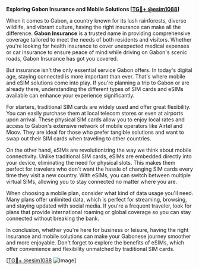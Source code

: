 **Exploring Gabon Insurance and Mobile Solutions [[TG💪+ @esim1088](https://t.me/s/esim1088)]**

When it comes to Gabon, a country known for its lush rainforests, diverse wildlife, and vibrant culture, having the right insurance can make all the difference. **Gabon Insurance** is a trusted name in providing comprehensive coverage tailored to meet the needs of both residents and visitors. Whether you're looking for health insurance to cover unexpected medical expenses or car insurance to ensure peace of mind while driving on Gabon's scenic roads, Gabon Insurance has got you covered.

But insurance isn't the only essential service Gabon offers. In today's digital age, staying connected is more important than ever. That's where mobile and eSIM solutions come into play. If you're planning a trip to Gabon or are already there, understanding the different types of SIM cards and eSIMs available can enhance your experience significantly.

For starters, traditional SIM cards are widely used and offer great flexibility. You can easily purchase them at local telecom stores or even at airports upon arrival. These physical SIM cards allow you to enjoy local rates and access to Gabon's extensive network of mobile operators like Airtel and Moov. They are ideal for those who prefer tangible solutions and want to swap out their SIM cards when traveling to other countries.

On the other hand, eSIMs are revolutionizing the way we think about mobile connectivity. Unlike traditional SIM cards, eSIMs are embedded directly into your device, eliminating the need for physical slots. This makes them perfect for travelers who don't want the hassle of changing SIM cards every time they visit a new country. With eSIMs, you can switch between multiple virtual SIMs, allowing you to stay connected no matter where you are.

When choosing a mobile plan, consider what kind of data usage you'll need. Many plans offer unlimited data, which is perfect for streaming, browsing, and staying updated with social media. If you're a frequent traveler, look for plans that provide international roaming or global coverage so you can stay connected without breaking the bank.

In conclusion, whether you're here for business or leisure, having the right insurance and mobile solutions can make your Gabonese journey smoother and more enjoyable. Don't forget to explore the benefits of eSIMs, which offer convenience and flexibility unmatched by traditional SIM cards. 

[[TG💪+ @esim1088](https://t.me/s/esim1088) ![Image](https://i.postimg.cc/Y0z9fWf4/image.png)]